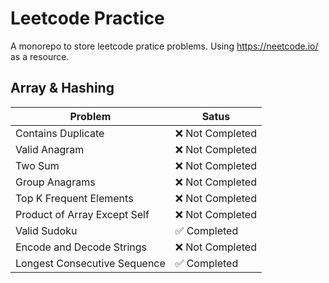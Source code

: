 # Leetcode Practice
A monorepo to store leetcode pratice problems. Using https://neetcode.io/ as a resource.

## Array & Hashing
| Problem | Satus |
| --- | --- | 
| Contains Duplicate | ❌ Not Completed |
| Valid Anagram | ❌ Not Completed |
| Two Sum | ❌ Not Completed |
| Group Anagrams | ❌ Not Completed |
| Top K Frequent Elements | ❌ Not Completed |
| Product of Array Except Self | ❌ Not Completed |
| Valid Sudoku | ✅ Completed |
| Encode and Decode Strings | ❌ Not Completed |
| Longest Consecutive Sequence | ✅ Completed  |
